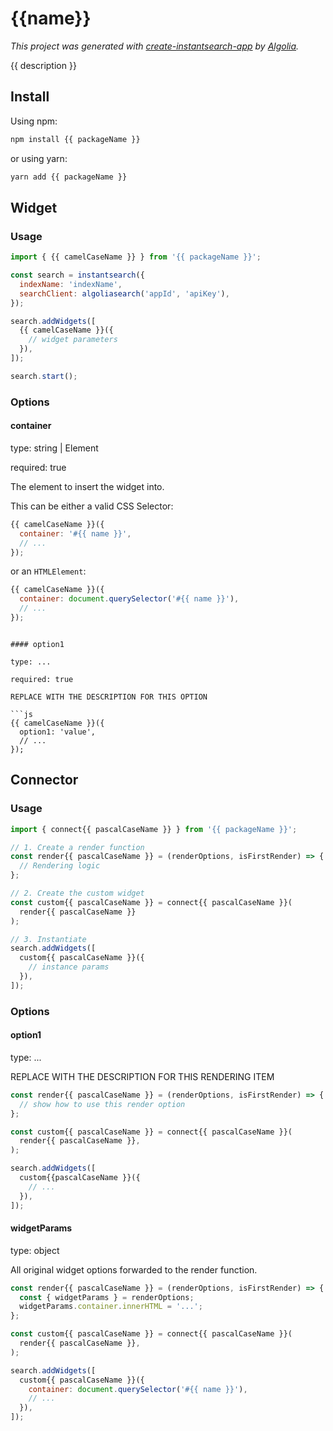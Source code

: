 # {{name}}

_This project was generated with [create-instantsearch-app](https://github.com/algolia/create-instantsearch-app) by [Algolia](https://algolia.com)._

{{ description }}

## Install

Using npm:

```bash
npm install {{ packageName }}
```

or using yarn:

```bash
yarn add {{ packageName }}
```

## Widget

### Usage

```js
import { {{ camelCaseName }} } from '{{ packageName }}';

const search = instantsearch({
  indexName: 'indexName',
  searchClient: algoliasearch('appId', 'apiKey'),
});

search.addWidgets([
  {{ camelCaseName }}({
    // widget parameters
  }),
]);

search.start();
```

### Options

#### container

type: string | Element

required: true

The element to insert the widget into.

This can be either a valid CSS Selector:

```js
{{ camelCaseName }}({
  container: '#{{ name }}',
  // ...
});
```

or an `HTMLElement`:

```js
{{ camelCaseName }}({
  container: document.querySelector('#{{ name }}'),
  // ...
});
```
```

#### option1

type: ...

required: true

REPLACE WITH THE DESCRIPTION FOR THIS OPTION

```js
{{ camelCaseName }}({
  option1: 'value',
  // ...
});
```


## Connector

### Usage

```js
import { connect{{ pascalCaseName }} } from '{{ packageName }}';

// 1. Create a render function
const render{{ pascalCaseName }} = (renderOptions, isFirstRender) => {
  // Rendering logic
};

// 2. Create the custom widget
const custom{{ pascalCaseName }} = connect{{ pascalCaseName }}(
  render{{ pascalCaseName }}
);

// 3. Instantiate
search.addWidgets([
  custom{{ pascalCaseName }}({
    // instance params
  }),
]);
```

### Options

#### option1

type: ...

REPLACE WITH THE DESCRIPTION FOR THIS RENDERING ITEM


```js
const render{{ pascalCaseName }} = (renderOptions, isFirstRender) => {
  // show how to use this render option
};

const custom{{ pascalCaseName }} = connect{{ pascalCaseName }}(
  render{{ pascalCaseName }},
);

search.addWidgets([
  custom{{pascalCaseName }}({
    // ...
  }),
]);
```

#### widgetParams

type: object

All original widget options forwarded to the render function.

```js
const render{{ pascalCaseName }} = (renderOptions, isFirstRender) => {
  const { widgetParams } = renderOptions;
  widgetParams.container.innerHTML = '...';
};

const custom{{ pascalCaseName }} = connect{{ pascalCaseName }}(
  render{{ pascalCaseName }},
);

search.addWidgets([
  custom{{ pascalCaseName }}({
    container: document.querySelector('#{{ name }}'),
    // ...
  }),
]);
```

